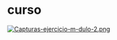 # curso

[![Capturas-ejercicio-m-dulo-2.png](https://i.postimg.cc/26R6t01W/Capturas-ejercicio-m-dulo-2.png)](https://postimg.cc/VSgmrBBs)

